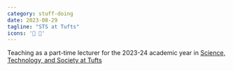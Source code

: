 ```yaml
---
category: stuff-doing
date: 2023-08-29
tagline: "STS at Tufts"
icons: '🐘️ 🔬️'
---
```


Teaching as a part-time lecturer for the 2023-24 academic year in [Science, Technology, and Society at Tufts](https://as.tufts.edu/science-technology-and-society)

